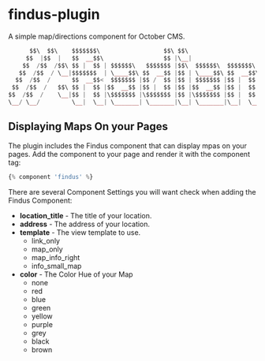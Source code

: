 findus-plugin
===========

A simple map/directions component for October CMS.
```php
      $$\  $$\    $$$$$$$\                  $$\ $$\                      $$\     $$\      $$\           $$\       
     $$  |$$  |   $$  __$$\                 $$ |\__|                     $$ |    $$ | $\  $$ |          $$ |      
    $$  /$$  /$$\ $$ |  $$ | $$$$$$\   $$$$$$$ |$$\  $$$$$$\  $$$$$$$\ $$$$$$\   $$ |$$$\ $$ | $$$$$$\  $$$$$$$\  
   $$  /$$  / \__|$$$$$$$  | \____$$\ $$  __$$ |$$ | \____$$\ $$  __$$\\_$$  _|  $$ $$ $$\$$ |$$  __$$\ $$  __$$\ 
  $$  /$$  /      $$  __$$<  $$$$$$$ |$$ /  $$ |$$ | $$$$$$$ |$$ |  $$ | $$ |    $$$$  _$$$$ |$$$$$$$$ |$$ |  $$ |
 $$  /$$  /   $$\ $$ |  $$ |$$  __$$ |$$ |  $$ |$$ |$$  __$$ |$$ |  $$ | $$ |$$\ $$$  / \$$$ |$$   ____|$$ |  $$ |
$$  /$$  /    \__|$$ |  $$ |\$$$$$$$ |\$$$$$$$ |$$ |\$$$$$$$ |$$ |  $$ | \$$$$  |$$  /   \$$ |\$$$$$$$\ $$$$$$$  |
\__/ \__/         \__|  \__| \_______| \_______|\__| \_______|\__|  \__|  \____/ \__/     \__| \_______|\_______/ 
```

## Displaying Maps On your Pages

The plugin includes the Findus component that can display mpas on your pages. Add the component to your page and render it with the component tag:

```php
{% component 'findus' %}
```

There are several Component Settings you will want check when adding the Findus Component:

* **location_title** - The title of your location.
* **address** - The address of your location.
* **template** - The view template to use.
   - link_only
   - map_only
   - map_info_right
   - info_small_map
* **color** - The Color Hue of your Map
   - none
   - red
   - blue
   - green
   - yellow
   - purple
   - grey
   - black
   - brown